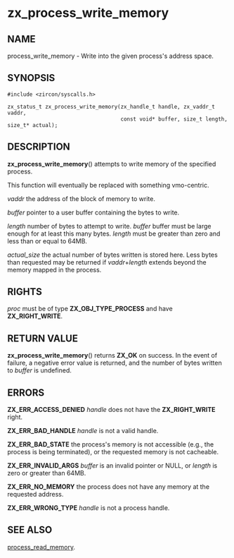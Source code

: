 # zx_process_write_memory

## NAME

process_write_memory - Write into the given process's address space.

## SYNOPSIS

```
#include <zircon/syscalls.h>

zx_status_t zx_process_write_memory(zx_handle_t handle, zx_vaddr_t vaddr,
                                    const void* buffer, size_t length, size_t* actual);

```

## DESCRIPTION

**zx_process_write_memory**() attempts to write memory of the specified process.

This function will eventually be replaced with something vmo-centric.

*vaddr* the address of the block of memory to write.

*buffer* pointer to a user buffer containing the bytes to write.

*length* number of bytes to attempt to write. *buffer* buffer must be large
enough for at least this many bytes.
*length* must be greater than zero and less than or equal to 64MB.

*actual_size* the actual number of bytes written is stored here.
Less bytes than requested may be returned if *vaddr*+*length*
extends beyond the memory mapped in the process.

## RIGHTS

<!-- Updated by scripts/update-docs-from-abigen, do not edit this section manually. -->

*proc* must be of type **ZX_OBJ_TYPE_PROCESS** and have **ZX_RIGHT_WRITE**.

## RETURN VALUE

**zx_process_write_memory**() returns **ZX_OK** on success.
In the event of failure, a negative error value is returned, and the number of
bytes written to *buffer* is undefined.

## ERRORS

**ZX_ERR_ACCESS_DENIED**  *handle* does not have the **ZX_RIGHT_WRITE** right.

**ZX_ERR_BAD_HANDLE**  *handle* is not a valid handle.

**ZX_ERR_BAD_STATE**  the process's memory is not accessible (e.g.,
the process is being terminated),
or the requested memory is not cacheable.

**ZX_ERR_INVALID_ARGS** *buffer* is an invalid pointer or NULL,
or *length* is zero or greater than 64MB.

**ZX_ERR_NO_MEMORY** the process does not have any memory at the
requested address.

**ZX_ERR_WRONG_TYPE**  *handle* is not a process handle.

## SEE ALSO

[process_read_memory](process_read_memory.md).
